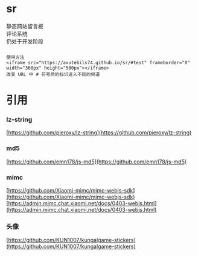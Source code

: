 # sr
静态网站留言板  
评论系统  
仍处于开发阶段  
### 
```
使用方法  
<iframe src="https://axutebils74.github.io/sr/#test" frameborder="0" width="360px" height="500px"></iframe>  
改变 URL 中 # 符号后的标识进入不同的频道
```
# 引用
### lz-string
[https://github.com/pieroxy/lz-string](https://github.com/pieroxy/lz-string)
### md5
[https://github.com/emn178/js-md5](https://github.com/emn178/js-md5)
### mimc
[https://github.com/Xiaomi-mimc/mimc-webjs-sdk](https://github.com/Xiaomi-mimc/mimc-webjs-sdk)   
[https://admin.mimc.chat.xiaomi.net/docs/0403-webjs.html](https://admin.mimc.chat.xiaomi.net/docs/0403-webjs.html)
### 头像
[https://github.com/KUN1007/kungalgame-stickers](https://github.com/KUN1007/kungalgame-stickers)
